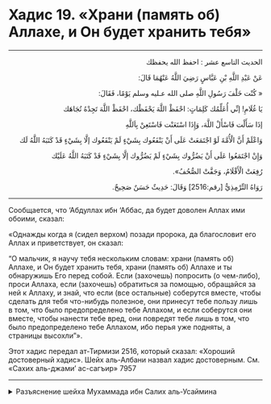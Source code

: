<h1 class="hadith-header">Хадис 19. «Храни (память об) Аллахе, и Он будет хранить тебя»</h1>

<hr>

<p class="arabic-text" dir="rtl">
الحديث التاسع عشر : احفظ الله يحفظك
</p>

<p class="arabic-text" dir="rtl">
عَنْ عَبْدِ اللَّهِ بْنِ عَبَّاسٍ رَضِيَ اللَّهُ عَنْهُمَا قَالَ:
</p>

<p class="arabic-text" dir="rtl">
« كُنْت خَلْفَ رَسُولِ اللَّهِ صلى الله عـليه وسلم يَوْمًا، فَقَالَ:
</p>

<p class="arabic-text" dir="rtl">
 يَا غُلَامِ! إنِّي أُعَلِّمُك كَلِمَاتٍ: احْفَظْ اللَّهَ يَحْفَظْك، احْفَظْ اللَّهَ تَجِدْهُ تُجَاهَك
</p>

<p class="arabic-text" dir="rtl">
إذَا سَأَلْت فَاسْأَلْ اللَّهَ، وَإِذَا اسْتَعَنْت فَاسْتَعِنْ بِاَللَّهِ
</p>

<p class="arabic-text" dir="rtl">
وَاعْلَمْ أَنَّ الْأُمَّةَ لَوْ اجْتَمَعَتْ عَلَى أَنْ يَنْفَعُوك بِشَيْءٍ لَمْ يَنْفَعُوك إلَّا بِشَيْءٍ قَدْ كَتَبَهُ اللَّهُ لَك
</p>

<p class="arabic-text" dir="rtl">
وَإِنْ اجْتَمَعُوا عَلَى أَنْ يَضُرُّوك بِشَيْءٍ لَمْ يَضُرُّوك إلَّا بِشَيْءٍ قَدْ كَتَبَهُ اللَّهُ عَلَيْك
</p>

<p class="arabic-text" dir="rtl">
رُفِعَتْ الْأَقْلَامُ، وَجَفَّتْ الصُّحُفُ».
</p>

<p class="arabic-subtext" dir="rtl">
رَوَاهُ التِّرْمِذِيُّ [رقم:2516] وَقَالَ: حَدِيثٌ حَسَنٌ صَحِيحٌ.
</p>

<hr>

<p class="russian-text">
 Сообщается, что ‘Абдуллах ибн ‘Аббас, да будет доволен Аллах ими обоими, сказал:
</p>

<p class="russian-text">
«Однажды когда я (сидел верхом) позади пророка, да благословит его Аллах и приветствует, он сказал:
</p>

<p class="russian-text">
“О мальчик, я научу тебя нескольким словам: храни (память об) Аллахе, и Он будет хранить тебя, храни (память об) Аллахе и ты обнаружишь Его перед собой. 
Если (захочешь) попросить (о чем-либо), проси Аллаха, если (захочешь) обратиться за помощью, обращайся за ней к Аллаху, 
и знай, что если (все остальные) соберутся вместе, чтобы сделать для тебя что-нибудь полезное, они принесут тебе пользу лишь в том, что было предопределено тебе Аллахом, 
и если соберутся они вместе, чтобы нанести тебе вред, они повредят тебе лишь в том, что было предопределено тебе Аллахом, 
ибо перья уже подняты, а страницы высохли”». 
</p>

<p class="russian-subtext">
Этот хадис передал ат-Тирмизи 2516, который сказал: «Хороший достоверный хадис». Шейх аль-Албани назвал хадис достоверным. См. «Сахих аль-джами’ ас-сагъир» 7957
</p>

<hr class="endline">

<details class="comments">
  <summary class="comments-title">Разъяснение шейха Мухаммада ибн Салих аль-Усаймина</summary>
  <p class="comments-text">Скоро...</p>
</details>